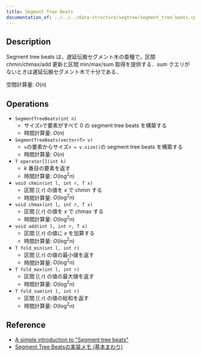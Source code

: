```yaml
---
title: Segment Tree Beats
documentation_of: ../../../data-structure/segtree/segment_tree_beats.cpp
---
```


## Description

Segment tree beats は，遅延伝搬セグメント木の亜種で，区間 chmin/chmax/add 更新と区間 min/max/sum 取得を提供する．sum クエリがないときは遅延伝搬セグメント木で十分である．

空間計算量: $O(n)$

## Operations

- `SegmentTreeBeats(int n)`
    - サイズ`n`で要素がすべて 0 の segment tree beats を構築する
    - 時間計算量: $O(n)$
- `SegmentTreeBeats(vector<T> v)`
    - `v`の要素からサイズ`n = v.size()`の segment tree beats を構築する
    - 時間計算量: $O(n)$
- `T operator[](int k)`
    - $k$ 番目の要素を返す
    - 時間計算量: $O(\log^2 n)$
- `void chmin(int l, int r, T x)`
    - 区間 $[l, r)$ の値を $x$ で chmin する
    - 時間計算量: $O(\log^2 n)$
- `void chmax(int l, int r, T x)`
    - 区間 $[l, r)$ の値を $x$ で chmax する
    - 時間計算量: $O(\log^2 n)$
- `void add(int l, int r, T x)`
    - 区間 $[l, r)$ の値に $x$ を加算する
    - 時間計算量: $O(\log^2 n)$
- `T fold_min(int l, int r)`
    - 区間 $[l, r)$ の値の最小値を返す
    - 時間計算量: $O(\log^2 n)$
- `T fold_max(int l, int r)`
    - 区間 $[l, r)$ の値の最大値を返す
    - 時間計算量: $O(\log^2 n)$
- `T fold_sum(int l, int r)`
    - 区間 $[l, r)$ の値の総和を返す
    - 時間計算量: $O(\log^2 n)$

## Reference

- [A simple introduction to "Segment tree beats"](https://codeforces.com/blog/entry/5731)
- [Segment Tree Beatsの実装メモ (基本まわり)](https://smijake3.hatenablog.com/entry/2019/04/28/021457)